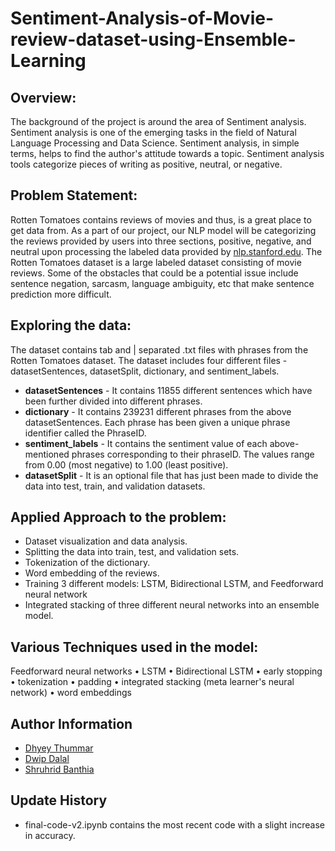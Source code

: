 # Sentiment-Analysis-of-Movie-review-dataset-using-Ensemble-Learning

## Overview:

The background of the project is around the area of Sentiment analysis. Sentiment analysis is one of the emerging tasks in the field of Natural Language Processing and Data Science. Sentiment analysis, in simple terms, helps to find the author&#39;s attitude towards a topic. Sentiment analysis tools categorize pieces of writing as positive, neutral, or negative.

## Problem Statement:

Rotten Tomatoes contains reviews of movies and thus, is a great place to get data from. As a part of our project, our NLP model will be categorizing the reviews provided by users into three sections, positive, negative, and neutral upon processing the labeled data provided by [nlp.stanford.edu](https://nlp.stanford.edu/sentiment/code.html). The Rotten Tomatoes dataset is a large labeled dataset consisting of movie reviews. Some of the obstacles that could be a potential issue include sentence negation, sarcasm, language ambiguity, etc that make sentence prediction more difficult.

## Exploring the data:

The dataset contains tab and | separated .txt files with phrases from the Rotten Tomatoes dataset. The dataset includes four different files - datasetSentences, datasetSplit, dictionary, and sentiment\_labels.

- **datasetSentences** - It contains 11855 different sentences which have been further divided into different phrases.
- **dictionary** - It contains 239231 different phrases from the above datasetSentences. Each phrase has been given a unique phrase identifier called the PhraseID.
- **sentiment\_labels** - It contains the sentiment value of each above-mentioned phrases corresponding to their phraseID. The values range from 0.00 (most negative) to 1.00 (least positive).
- **datasetSplit** - It is an optional file that has just been made to divide the data into test, train, and validation datasets.

## Applied Approach to the problem:

- Dataset visualization and data analysis.
- Splitting the data into train, test, and validation sets.
- Tokenization of the dictionary.
- Word embedding of the reviews.
- Training 3 different models: LSTM, Bidirectional LSTM, and Feedforward neural network
- Integrated stacking of three different neural networks into an ensemble model.

## Various Techniques used in the model:

Feedforward neural networks • LSTM • Bidirectional LSTM • early stopping • tokenization • padding • integrated stacking (meta learner&#39;s neural network) • word embeddings

## Author Information

- [Dhyey Thummar](https://www.linkedin.com/in/dhyey-thummar-006682203/)
- [Dwip Dalal](https://www.linkedin.com/in/dwip-dalal-a7a440190/)
- [Shruhrid Banthia](https://www.linkedin.com/in/shruhrid-banthia-b9aa01203/)

## Update History

- final-code-v2.ipynb contains the most recent code with a slight increase in accuracy.
